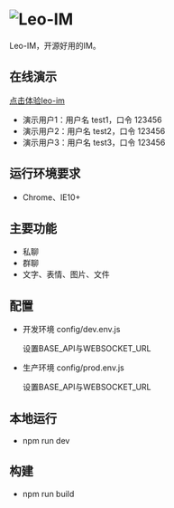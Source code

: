# ![Leo-IM](https://raw.githubusercontent.com/wiki/lining90567/leo-im-server/leo-im.png)

Leo-IM，开源好用的IM。

## 在线演示

<a href="http://123.207.147.138:8000" target="_blank">点击体验leo-im</a>

- 演示用户1：用户名 test1，口令 123456
- 演示用户2：用户名 test2，口令 123456
- 演示用户3：用户名 test3，口令 123456

## 运行环境要求

- Chrome、IE10+

## 主要功能

- 私聊
- 群聊
- 文字、表情、图片、文件

## 配置

- 开发环境
	config/dev.env.js
	
	设置BASE_API与WEBSOCKET_URL
	
- 生产环境
	config/prod.env.js
	
	设置BASE_API与WEBSOCKET_URL	

## 本地运行

- npm run dev

## 构建

- npm run build
